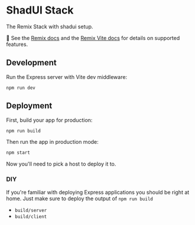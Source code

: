 # ShadUI Stack

The Remix Stack with shadui setup.

📖 See the [Remix docs](https://remix.run/docs) and the [Remix Vite docs](https://remix.run/docs/en/main/guides/vite) for details on supported features.

## Development

Run the Express server with Vite dev middleware:

```shellscript
npm run dev
```

## Deployment

First, build your app for production:

```sh
npm run build
```

Then run the app in production mode:

```sh
npm start
```

Now you'll need to pick a host to deploy it to.

### DIY

If you're familiar with deploying Express applications you should be right at home. Just make sure to deploy the output of `npm run build`

- `build/server`
- `build/client`

